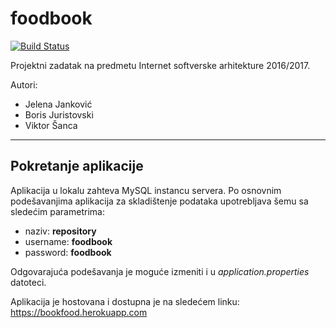 # foodbook

[![Build Status](https://travis-ci.org/vsanca/foodbook.svg?branch=master)](https://travis-ci.org/vsanca/foodbook)

Projektni zadatak na predmetu Internet softverske arhitekture 2016/2017.

Autori:
* Jelena Janković
* Boris Juristovski
* Viktor Šanca

---

## Pokretanje aplikacije

Aplikacija u lokalu zahteva MySQL instancu servera. Po osnovnim podešavanjima aplikacija za skladištenje podataka upotrebljava šemu sa sledećim parametrima:
* naziv: **repository**
* username: **foodbook**
* password: **foodbook**

Odgovarajuća podešavanja je moguće izmeniti i u *application.properties* datoteci.


Aplikacija je hostovana i dostupna je na sledećem linku: https://bookfood.herokuapp.com
